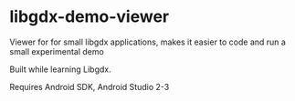 # libgdx-demo-viewer

Viewer for for small libgdx applications, makes it easier to code and run a small experimental demo

Built while learning Libgdx.

Requires Android SDK, Android Studio 2-3
